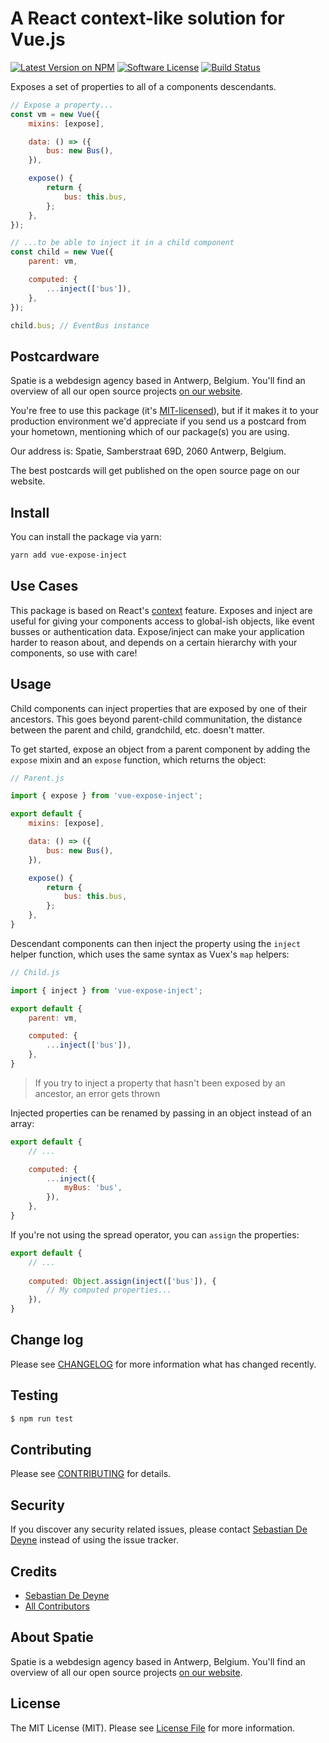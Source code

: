 # A React context-like solution for Vue.js

[![Latest Version on NPM](https://img.shields.io/npm/v/vue-expose-inject.svg?style=flat-square)](https://npmjs.com/package/vue-expose-inject)
[![Software License](https://img.shields.io/badge/license-MIT-brightgreen.svg?style=flat-square)](LICENSE.md)
[![Build Status](https://img.shields.io/travis/spatie/vue-expose-inject/master.svg?style=flat-square)](https://travis-ci.org/spatie/vue-expose-inject)

Exposes a set of properties to all of a components descendants.  

```js
// Expose a property...
const vm = new Vue({
    mixins: [expose],

    data: () => ({
        bus: new Bus(),
    }),

    expose() {
        return {
            bus: this.bus,
        };
    },
});

// ...to be able to inject it in a child component
const child = new Vue({
    parent: vm,

    computed: {
        ...inject(['bus']),
    },
});

child.bus; // EventBus instance
```

## Postcardware

Spatie is a webdesign agency based in Antwerp, Belgium. You'll find an overview of all our open source projects [on our website](https://spatie.be/opensource).

You're free to use this package (it's [MIT-licensed](LICENSE.md)), but if it makes it to your production environment we'd appreciate if you send us a postcard from your hometown, mentioning which of our package(s) you are using.

Our address is: Spatie, Samberstraat 69D, 2060 Antwerp, Belgium.

The best postcards will get published on the open source page on our website.

## Install

You can install the package via yarn:

```bash
yarn add vue-expose-inject
```

## Use Cases

This package is based on React's [context](https://facebook.github.io/react/docs/context.html) feature. Exposes and inject are useful for giving your components access to global-ish objects, like event busses or authentication data. Expose/inject can make your application harder to reason about, and depends on a certain hierarchy with your components, so use with care!    

## Usage

Child components can inject properties that are exposed by one of their ancestors. This goes beyond parent-child communitation, the distance between the parent and child, grandchild, etc. doesn't matter.

To get started, expose an object from a parent component by adding the `expose` mixin and an `expose` function, which returns the object:

```js
// Parent.js

import { expose } from 'vue-expose-inject';

export default {
    mixins: [expose],

    data: () => ({
        bus: new Bus(),
    }),

    expose() {
        return {
            bus: this.bus,
        };
    },
}
```

Descendant components can then inject the property using the `inject` helper function, which uses the same syntax as Vuex's `map` helpers:

```js
// Child.js

import { inject } from 'vue-expose-inject';

export default {
    parent: vm,

    computed: {
        ...inject(['bus']),
    },
}
```

> If you try to inject a property that hasn't been exposed by an ancestor, an error gets thrown 

Injected properties can be renamed by passing in an object instead of an array:

```js
export default {
    // ...

    computed: {
        ...inject({
            myBus: 'bus',
        }),
    },
}
```

If you're not using the spread operator, you can `assign` the properties:

```js
export default {
    // ...
    
    computed: Object.assign(inject(['bus']), {
        // My computed properties...
    }),
}
```

## Change log

Please see [CHANGELOG](CHANGELOG.md) for more information what has changed recently.

## Testing

``` bash
$ npm run test
```

## Contributing

Please see [CONTRIBUTING](CONTRIBUTING.md) for details.

## Security

If you discover any security related issues, please contact [Sebastian De Deyne](https://github.com/sebastiandedeyne) instead of using the issue tracker.

## Credits

- [Sebastian De Deyne](https://github.com/sebastiandedeyne)
- [All Contributors](../../contributors)

## About Spatie
Spatie is a webdesign agency based in Antwerp, Belgium. You'll find an overview of all our open source projects [on our website](https://spatie.be/opensource).

## License

The MIT License (MIT). Please see [License File](LICENSE.md) for more information.
